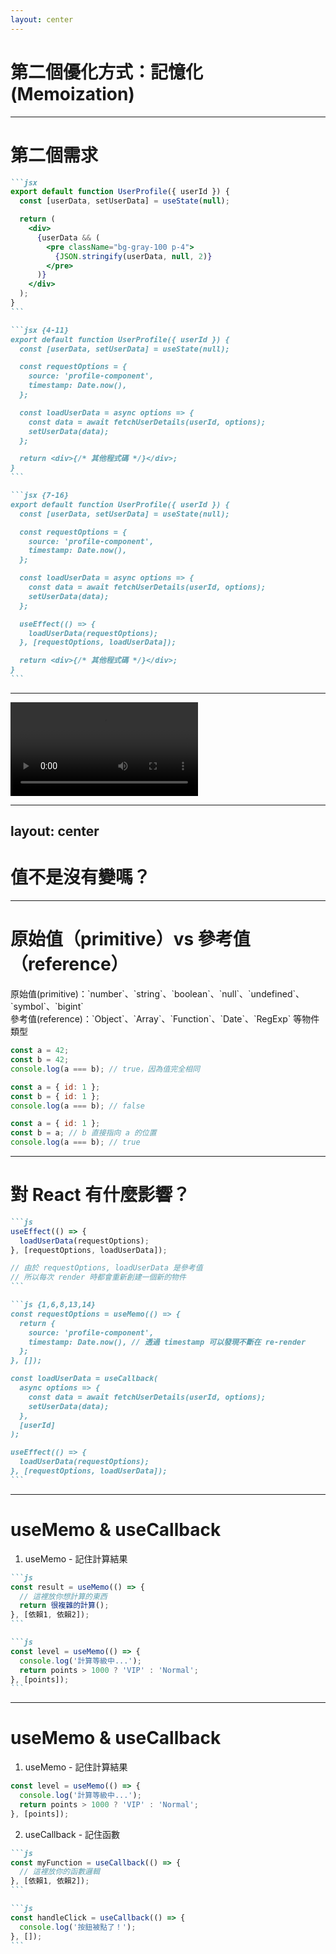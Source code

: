 ```yaml
---
layout: center
---
```


# 第二個優化方式：記憶化 (Memoization)

<!--
我們在上一節提到了「狀態下移」可以有效縮小 re-render 的範圍，但有些情況，光靠狀態下移還不夠，所以這一章我們要來聊聊記憶化 (Memoization)，也就是 useMemo 以及 useCallback
-->

---

# 第二個需求

````md magic-move
```jsx
export default function UserProfile({ userId }) {
  const [userData, setUserData] = useState(null);

  return (
    <div>
      {userData && (
        <pre className="bg-gray-100 p-4">
          {JSON.stringify(userData, null, 2)}
        </pre>
      )}
    </div>
  );
}
```

```jsx {4-11}
export default function UserProfile({ userId }) {
  const [userData, setUserData] = useState(null);

  const requestOptions = {
    source: 'profile-component',
    timestamp: Date.now(),
  };

  const loadUserData = async options => {
    const data = await fetchUserDetails(userId, options);
    setUserData(data);
  };

  return <div>{/* 其他程式碼 */}</div>;
}
```

```jsx {7-16}
export default function UserProfile({ userId }) {
  const [userData, setUserData] = useState(null);

  const requestOptions = {
    source: 'profile-component',
    timestamp: Date.now(),
  };

  const loadUserData = async options => {
    const data = await fetchUserDetails(userId, options);
    setUserData(data);
  };

  useEffect(() => {
    loadUserData(requestOptions);
  }, [requestOptions, loadUserData]);

  return <div>{/* 其他程式碼 */}</div>;
}
```
````

<!--
一樣，我們先從一個需求開始

[click]
現在產品的後端的 API 寫好了，所以我們要在進入頁面時去 fetch 使用者資料並顯示出來，並且需要帶一些參數來記錄進入頁面的時間，所以我們很快速地寫了這樣的程式碼

[click]
利用 loadUserData 來 fetch 使用者資料，並在 useEffect 時去獲取資料同時 setState 將資料顯示在畫面上。
-->

---

<Video>
 <source src="/ch-5/5-2/0.mp4" type="video/mp4" />
</Video>

<!--
乍看之下好像沒問題，結果執行後

可以從畫面上可以看到 timestamp 不斷在變化，console.log 也不斷在跳，
代表這個組件正在瘋狂的去打 API 並重新渲染。

為什麼呢？

因為這個組件在每次 render 時都會重新創建 requestOptions 物件與 loadUserData 函數。由於這兩個值是 useEffect 的依賴項，導致每次渲染都會重新觸發 useEffect，所以資料不斷重新取得、狀態不斷更新、組件持續 re-render，形成無限循環。
-->

---
layout: center
---

# 值不是沒有變嗎？

<!--
你可能會疑惑：「明明 requestOptions 和 loadUserData 的內容沒變，為什麼會被判定為改變？」

這就牽涉到 JavaScript 中的原始值（primitive）與參考值（reference）的差異了。

也是 useMemo 和 useCallback 要用好的關鍵
-->

---

# 原始值（primitive）vs 參考值（reference）

<div v-click>
原始值(primitive)：`number`、`string`、`boolean`、`null`、`undefined`、`symbol`、`bigint`
</div>

<div v-click my-2>
參考值(reference)：`Object`、`Array`、`Function`、`Date`、`RegExp` 等物件類型
</div>

<div v-click>

```js [原始值]
const a = 42;
const b = 42;
console.log(a === b); // true，因為值完全相同
```

</div>

<div v-click>

```js [參考值 - 不同記憶體位址]
const a = { id: 1 };
const b = { id: 1 };
console.log(a === b); // false
```

</div>

<div v-click>

```js [參考值 - 相同記憶體位址]
const a = { id: 1 };
const b = a; // b 直接指向 a 的位置
console.log(a === b); // true
```

</div>

<!--
在 JavaScript 中，值的比較是一個核心概念，
而在 React 裡，理解這一點更是寫好元件的第一步。

JS 中的資料型別可以大致分為兩類：
[click]
原始值（Primitive）：number、string、boolean、null、undefined、symbol、bigint

[click]
參考值（Reference）：Object、Array、Function、Date、RegExp 等物件類型

[click]
原始值的比較非常直觀，JavaScript 會直接比較它們的值是否相同。

這就像我們在比對兩個相同的電話號碼，內容一樣，結果當然就是相等。原始值的比較簡單明瞭，因為它們直接儲存了值本身。

這就像比對兩組一模一樣的電話號碼，只要內容一樣，就被視為相等的。因為原始值本身就儲存在變數中，所以比較起來非常直接。

[click]
但當我們談到物件、陣列、函數這些從物件繼承的東西，事情就變得有點複雜了。

這些並不是直接儲存值本身，而是儲存一個「指向記憶體的參考」（reference）。簡單來說，變數裡裝的不是資料本身，而是像個地址，告訴你資料存在哪裡來看個例子：

雖然 a 和 b 的內容看起來一樣，但它們分別儲存在不同的記憶體位置，因此比較結果為 false。

[click]
若你希望它們相等，唯一的方式是讓兩者指向相同的記憶體位址：
可以想像成兩個人持有同一份地圖，指向的是完全相同的地點。
-->

---

# 對 React 有什麼影響？

````md magic-move
```js
useEffect(() => {
  loadUserData(requestOptions);
}, [requestOptions, loadUserData]);

// 由於 requestOptions, loadUserData 是參考值
// 所以每次 render 時都會重新創建一個新的物件
```

```js {1,6,8,13,14}
const requestOptions = useMemo(() => {
  return {
    source: 'profile-component',
    timestamp: Date.now(), // 透過 timestamp 可以發現不斷在 re-render
  };
}, []);

const loadUserData = useCallback(
  async options => {
    const data = await fetchUserDetails(userId, options);
    setUserData(data);
  },
  [userId]
);

useEffect(() => {
  loadUserData(requestOptions);
}, [requestOptions, loadUserData]);
```
````

<!--
回到剛剛的 React 問題中，由於每次 re-render 時，requestOptions 和 loadUserData 都會被重新創建，因此它們的「參考值」不同。對 React 而言，即使內容相同，也被視為「新的依賴」，useEffect 就會被重新觸發。

[click]
要解決這個問題，我們就就需要用到 useMemo useCallback。

這時，就是 useMemo 和 useCallback 登場的時候了，透過 useMemo 和 useCallback，我們可以記憶化這些物件與函數，讓它們在沒有必要變更時保持參考值的不變。
-->

---

# useMemo & useCallback

1. useMemo - 記住計算結果

````md magic-move
```js
const result = useMemo(() => {
  // 這裡放你想計算的東西
  return 很複雜的計算();
}, [依賴1, 依賴2]);
```

```js
const level = useMemo(() => {
  console.log('計算等級中...');
  return points > 1000 ? 'VIP' : 'Normal';
}, [points]);
```
````

<!--
如果你不熟悉或不清楚 useMemo、useCallback，這邊簡單介紹一下用法

[click]
useMemo 用來「記住」一個計算的值，只有當它的依賴（dependencies）改變時，才會重新計算，不管怎麼重新渲染，只要依賴不變，他就不會重新執行，而是記住上次計算的值。基本語法是這樣的

這裡 level 只在 points 依賴改變時重新計算，如果 points 沒變，React 就直接用之前記住的結果，避免浪費效能。
-->

---

# useMemo & useCallback

1. useMemo - 記住計算結果

```js
const level = useMemo(() => {
  console.log('計算等級中...');
  return points > 1000 ? 'VIP' : 'Normal';
}, [points]);
```

2. useCallback - 記住函數

````md magic-move
```js
const myFunction = useCallback(() => {
  // 這裡放你的函數邏輯
}, [依賴1, 依賴2]);
```

```js
const handleClick = useCallback(() => {
  console.log('按鈕被點了！');
}, []);
```
````

<!--
[click]
useCallback 跟 useMemo 很像，但它是專門用來「記住」函數的，避免每次 render 都生成新函數。語法是：

[click]
因為這個函數不依賴任何東西，dependencies 就是空陣列 []，所以它永遠不會變。如果這個 handleClick 被傳給子組件，子組件就不會因為「函數參考改變」而 re-render。
-->
